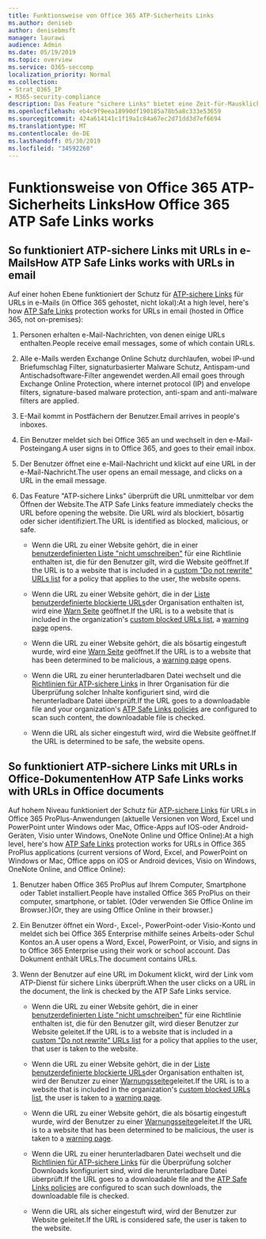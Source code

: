 ```yaml
---
title: Funktionsweise von Office 365 ATP-Sicherheits Links
ms.author: deniseb
author: denisebmsft
manager: laurawi
audience: Admin
ms.date: 05/19/2019
ms.topic: overview
ms.service: O365-seccomp
localization_priority: Normal
ms.collection:
- Strat_O365_IP
- M365-security-compliance
description: Das Feature "sichere Links" bietet eine Zeit-für-Mausklick-Überprüfung von Hyperlinks in Office-Dokumenten und e-Mail-Nachrichten. Lesen Sie diesen Artikel, um zu erfahren, wie ATP-sichere Links funktionieren.
ms.openlocfilehash: eb4c9f9eea18990df190185a78b5a8c333e53659
ms.sourcegitcommit: 424a614141c1f19a1c84a67ec2d71dd3d7ef6694
ms.translationtype: MT
ms.contentlocale: de-DE
ms.lasthandoff: 05/30/2019
ms.locfileid: "34592260"
---
```

# <a name="how-office-365-atp-safe-links-works"></a><span data-ttu-id="7cb20-104">Funktionsweise von Office 365 ATP-Sicherheits Links</span><span class="sxs-lookup"><span data-stu-id="7cb20-104">How Office 365 ATP Safe Links works</span></span>
         
## <a name="how-atp-safe-links-works-with-urls-in-email"></a><span data-ttu-id="7cb20-105">So funktioniert ATP-sichere Links mit URLs in e-Mails</span><span class="sxs-lookup"><span data-stu-id="7cb20-105">How ATP Safe Links works with URLs in email</span></span>

<span data-ttu-id="7cb20-106">Auf einer hohen Ebene funktioniert der Schutz für [ATP-sichere Links](atp-safe-links.md) für URLs in e-Mails (in Office 365 gehostet, nicht lokal):</span><span class="sxs-lookup"><span data-stu-id="7cb20-106">At a high level, here's how [ATP Safe Links](atp-safe-links.md) protection works for URLs in email (hosted in Office 365, not on-premises):</span></span>
  
1. <span data-ttu-id="7cb20-107">Personen erhalten e-Mail-Nachrichten, von denen einige URLs enthalten.</span><span class="sxs-lookup"><span data-stu-id="7cb20-107">People receive email messages, some of which contain URLs.</span></span>
    
2. <span data-ttu-id="7cb20-108">Alle e-Mails werden Exchange Online Schutz durchlaufen, wobei IP-und Briefumschlag Filter, signaturbasierter Malware Schutz, Antispam-und Antischadsoftware-Filter angewendet werden.</span><span class="sxs-lookup"><span data-stu-id="7cb20-108">All email goes through Exchange Online Protection, where internet protocol (IP) and envelope filters, signature-based malware protection, anti-spam and anti-malware filters are applied.</span></span> 
    
3. <span data-ttu-id="7cb20-109">E-Mail kommt in Postfächern der Benutzer.</span><span class="sxs-lookup"><span data-stu-id="7cb20-109">Email arrives in people's inboxes.</span></span>
    
4. <span data-ttu-id="7cb20-110">Ein Benutzer meldet sich bei Office 365 an und wechselt in den e-Mail-Posteingang.</span><span class="sxs-lookup"><span data-stu-id="7cb20-110">A user signs in to Office 365, and goes to their email inbox.</span></span>
    
5. <span data-ttu-id="7cb20-111">Der Benutzer öffnet eine e-Mail-Nachricht und klickt auf eine URL in der e-Mail-Nachricht.</span><span class="sxs-lookup"><span data-stu-id="7cb20-111">The user opens an email message, and clicks on a URL in the email message.</span></span>
    
6. <span data-ttu-id="7cb20-112">Das Feature "ATP-sichere Links" überprüft die URL unmittelbar vor dem Öffnen der Website.</span><span class="sxs-lookup"><span data-stu-id="7cb20-112">The ATP Safe Links feature immediately checks the URL before opening the website.</span></span> <span data-ttu-id="7cb20-113">Die URL wird als blockiert, bösartig oder sicher identifiziert.</span><span class="sxs-lookup"><span data-stu-id="7cb20-113">The URL is identified as blocked, malicious, or safe.</span></span>
    
    - <span data-ttu-id="7cb20-114">Wenn die URL zu einer Website gehört, die in einer [benutzerdefinierten Liste "nicht umschreiben"](set-up-a-custom-do-not-rewrite-urls-list-with-atp.md) für eine Richtlinie enthalten ist, die für den Benutzer gilt, wird die Website geöffnet.</span><span class="sxs-lookup"><span data-stu-id="7cb20-114">If the URL is to a website that is included in a [custom "Do not rewrite" URLs list](set-up-a-custom-do-not-rewrite-urls-list-with-atp.md) for a policy that applies to the user, the website opens.</span></span> 
    
    - <span data-ttu-id="7cb20-115">Wenn die URL zu einer Website gehört, die in der [Liste benutzerdefinierte blockierte URLs](set-up-a-custom-blocked-urls-list-wtih-atp.md)der Organisation enthalten ist, wird eine [Warn Seite](atp-safe-links-warning-pages.md) geöffnet.</span><span class="sxs-lookup"><span data-stu-id="7cb20-115">If the URL is to a website that is included in the organization's [custom blocked URLs list](set-up-a-custom-blocked-urls-list-wtih-atp.md), a [warning page](atp-safe-links-warning-pages.md) opens.</span></span> 
    
    - <span data-ttu-id="7cb20-116">Wenn die URL zu einer Website gehört, die als bösartig eingestuft wurde, wird eine [Warn Seite](atp-safe-links-warning-pages.md) geöffnet.</span><span class="sxs-lookup"><span data-stu-id="7cb20-116">If the URL is to a website that has been determined to be malicious, a [warning page](atp-safe-links-warning-pages.md) opens.</span></span> 
    
    - <span data-ttu-id="7cb20-117">Wenn die URL zu einer herunterladbaren Datei wechselt und die [Richtlinien für ATP-sichere Links](set-up-atp-safe-links-policies.md) in Ihrer Organisation für die Überprüfung solcher Inhalte konfiguriert sind, wird die herunterladbare Datei überprüft.</span><span class="sxs-lookup"><span data-stu-id="7cb20-117">If the URL goes to a downloadable file and your organization's [ATP Safe Links policies](set-up-atp-safe-links-policies.md) are configured to scan such content, the downloadable file is checked.</span></span> 
    
    - <span data-ttu-id="7cb20-118">Wenn die URL als sicher eingestuft wird, wird die Website geöffnet.</span><span class="sxs-lookup"><span data-stu-id="7cb20-118">If the URL is determined to be safe, the website opens.</span></span>
    
## <a name="how-atp-safe-links-works-with-urls-in-office-documents"></a><span data-ttu-id="7cb20-119">So funktioniert ATP-sichere Links mit URLs in Office-Dokumenten</span><span class="sxs-lookup"><span data-stu-id="7cb20-119">How ATP Safe Links works with URLs in Office documents</span></span>

<span data-ttu-id="7cb20-120">Auf hohem Niveau funktioniert der Schutz für [ATP-sichere Links](atp-safe-links.md) für URLs in Office 365 ProPlus-Anwendungen (aktuelle Versionen von Word, Excel und PowerPoint unter Windows oder Mac, Office-Apps auf IOS-oder Android-Geräten, Visio unter Windows, OneNote Online und Office Online):</span><span class="sxs-lookup"><span data-stu-id="7cb20-120">At a high level, here's how [ATP Safe Links](atp-safe-links.md) protection works for URLs in Office 365 ProPlus applications (current versions of Word, Excel, and PowerPoint on Windows or Mac, Office apps on iOS or Android devices, Visio on Windows, OneNote Online, and Office Online):</span></span>
  
1. <span data-ttu-id="7cb20-121">Benutzer haben Office 365 ProPlus auf Ihrem Computer, Smartphone oder Tablet installiert.</span><span class="sxs-lookup"><span data-stu-id="7cb20-121">People have installed Office 365 ProPlus on their computer, smartphone, or tablet.</span></span> <span data-ttu-id="7cb20-122">(Oder verwenden Sie Office Online im Browser.)</span><span class="sxs-lookup"><span data-stu-id="7cb20-122">(Or, they are using Office Online in their browser.)</span></span>
    
2. <span data-ttu-id="7cb20-123">Ein Benutzer öffnet ein Word-, Excel-, PowerPoint-oder Visio-Konto und meldet sich bei Office 365 Enterprise mithilfe seines Arbeits-oder Schul Kontos an.</span><span class="sxs-lookup"><span data-stu-id="7cb20-123">A user opens a Word, Excel, PowerPoint, or Visio, and signs in to Office 365 Enterprise using their work or school account.</span></span> <span data-ttu-id="7cb20-124">Das Dokument enthält URLs.</span><span class="sxs-lookup"><span data-stu-id="7cb20-124">The document contains URLs.</span></span>
    
3. <span data-ttu-id="7cb20-125">Wenn der Benutzer auf eine URL im Dokument klickt, wird der Link vom ATP-Dienst für sichere Links überprüft.</span><span class="sxs-lookup"><span data-stu-id="7cb20-125">When the user clicks on a URL in the document, the link is checked by the ATP Safe Links service.</span></span>
    
      - <span data-ttu-id="7cb20-126">Wenn die URL zu einer Website gehört, die in einer [benutzerdefinierten Liste "nicht umschreiben"](set-up-a-custom-do-not-rewrite-urls-list-with-atp.md) für eine Richtlinie enthalten ist, die für den Benutzer gilt, wird dieser Benutzer zur Website geleitet.</span><span class="sxs-lookup"><span data-stu-id="7cb20-126">If the URL is to a website that is included in a [custom "Do not rewrite" URLs list](set-up-a-custom-do-not-rewrite-urls-list-with-atp.md) for a policy that applies to the user, that user is taken to the website.</span></span> 
    
      - <span data-ttu-id="7cb20-127">Wenn die URL zu einer Website gehört, die in der [Liste benutzerdefinierte blockierte URLs](set-up-a-custom-blocked-urls-list-wtih-atp.md)der Organisation enthalten ist, wird der Benutzer zu einer [Warnungsseite](atp-safe-links-warning-pages.md)geleitet.</span><span class="sxs-lookup"><span data-stu-id="7cb20-127">If the URL is to a website that is included in the organization's [custom blocked URLs list](set-up-a-custom-blocked-urls-list-wtih-atp.md), the user is taken to a [warning page](atp-safe-links-warning-pages.md).</span></span>
    
      - <span data-ttu-id="7cb20-128">Wenn die URL zu einer Website gehört, die als bösartig eingestuft wurde, wird der Benutzer zu einer [Warnungsseite](atp-safe-links-warning-pages.md)geleitet.</span><span class="sxs-lookup"><span data-stu-id="7cb20-128">If the URL is to a website that has been determined to be malicious, the user is taken to a [warning page](atp-safe-links-warning-pages.md).</span></span>
    
      - <span data-ttu-id="7cb20-129">Wenn die URL zu einer herunterladbaren Datei wechselt und die [Richtlinien für ATP-sichere Links](set-up-atp-safe-links-policies.md) für die Überprüfung solcher Downloads konfiguriert sind, wird die herunterladbare Datei überprüft.</span><span class="sxs-lookup"><span data-stu-id="7cb20-129">If the URL goes to a downloadable file and the [ATP Safe Links policies](set-up-atp-safe-links-policies.md) are configured to scan such downloads, the downloadable file is checked.</span></span> 
    
      - <span data-ttu-id="7cb20-130">Wenn die URL als sicher eingestuft wird, wird der Benutzer zur Website geleitet.</span><span class="sxs-lookup"><span data-stu-id="7cb20-130">If the URL is considered safe, the user is taken to the website.</span></span>

